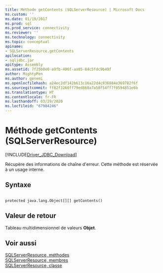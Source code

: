 ```yaml
---
title: Méthode getContents (SQLServerResource) | Microsoft Docs
ms.custom: ''
ms.date: 01/19/2017
ms.prod: sql
ms.prod_service: connectivity
ms.reviewer: ''
ms.technology: connectivity
ms.topic: conceptual
apiname:
- SQLServerResource.getContents
apilocation:
- sqljdbc.jar
apitype: Assembly
ms.assetid: 7f25b8e0-a9fb-496f-aa05-84c5fdc9b49f
author: MightyPen
ms.author: genemi
ms.openlocfilehash: a24ec2df142b613c16a22d4c936884e369782f6f
ms.sourcegitcommit: ff82f3260ff79ed860a7a58f54ff7f0594851e6b
ms.translationtype: HT
ms.contentlocale: fr-FR
ms.lasthandoff: 03/29/2020
ms.locfileid: "67984246"
---
```

# <a name="getcontents-method-sqlserverresource"></a>Méthode getContents (SQLServerResource)
[!INCLUDE[Driver_JDBC_Download](../../../includes/driver_jdbc_download.md)]

  Récupère des informations de chaîne d'erreur. Cette méthode est réservée à un usage interne.  
  
## <a name="syntax"></a>Syntaxe  
  
```  
  
protected java.lang.Object[][] getContents()  
```  
  
## <a name="return-value"></a>Valeur de retour  
 Tableau multidimensionnel de valeurs **Objet**.  
  
## <a name="see-also"></a>Voir aussi  
 [SQLServerResource, méthodes](../../../connect/jdbc/reference/sqlserverresource-methods.md)   
 [SQLServerResource, membres](../../../connect/jdbc/reference/sqlserverresource-members.md)   
 [SQLServerResource, classe](../../../connect/jdbc/reference/sqlserverresource-class.md)  
  
  
